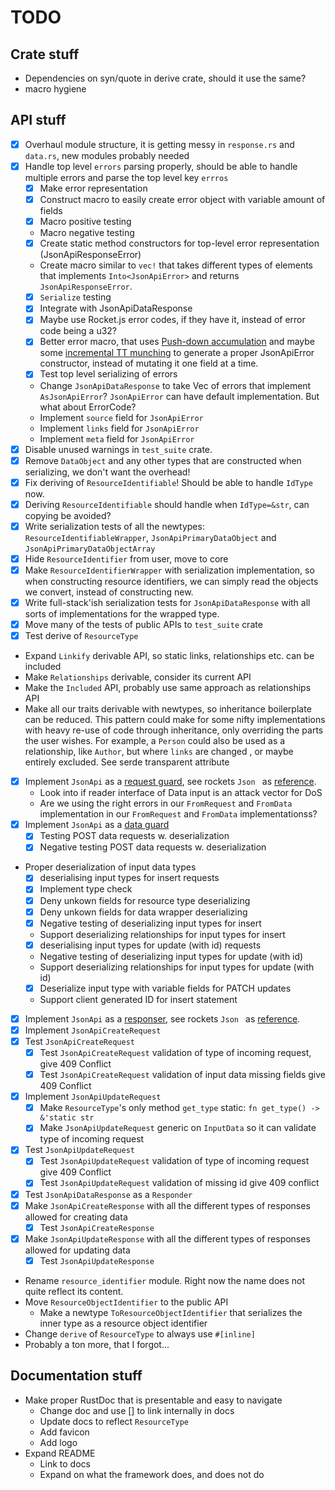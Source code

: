 # TODO

## Crate stuff

 - Dependencies on syn/quote in derive crate, should it use the same?
 - macro hygiene

## API stuff

 - [x] Overhaul module structure, it is getting messy in `response.rs` and `data.rs`, new modules probably needed
 - [x] Handle top level `errors` parsing properly, should be able to handle multiple errors and parse the top level key
  `errros`
    - [x] Make error representation
    - [x] Construct macro to easily create error object with variable amount of fields
    - [x] Macro positive testing
    - Macro negative testing
    - [x] Create static method constructors for top-level error representation (JsonApiResponseError)
    - Create macro similar to `vec!` that takes different types of elements that implements `Into<JsonApiError>` and
     returns `JsonApiResponseError`.
    - [x] `Serialize` testing
    - [x] Integrate with JsonApiDataResponse
    - [x] Maybe use Rocket.js error codes, if they have it, instead of error code being a u32?
    - [x] Better error macro, that uses [Push-down accumulation](https://danielkeep.github.io/tlborm/book/pat-push-down-accumulation.html)
    and maybe some [incremental TT munching](https://danielkeep.github.io/tlborm/book/pat-incremental-tt-munchers.html)
    to generate a proper JsonApiError constructor, instead of mutating it one field at a time.
    - [x] Test top level serializing of errors
    - Change `JsonApiDataResponse` to take Vec of errors that implement `AsJsonApiError`? `JsonApiError` can have default 
    implementation. But what about ErrorCode?
    - Implement `source` field for `JsonApiError`
    - Implement `links` field for `JsonApiError`
    - Implement `meta` field for `JsonApiError`
 - [x] Disable unused warnings in `test_suite` crate.
 - [x] Remove `DataObject` and any other types that are constructed when serializing, we don't want the overhead!
 - [x] Fix deriving of `ResourceIdentifiable`! Should be able to handle `IdType` now.
 - [x] Deriving `ResourceIdentifiable` should handle when `IdType=&str`, can copying be avoided?
 - [x] Write serialization tests of all the newtypes: `ResourceIdentifiableWrapper`, `JsonApiPrimaryDataObject` and
  `JsonApiPrimaryDataObjectArray`
 - [x] Hide `ResourceIdentifier` from user, move to core
 - [x] Make `ResourceIdentifierWrapper` with serialization implementation, so when constructing resource identifiers, we
  can simply read the objects we convert, instead of constructing new.
 - [x] Write full-stack'ish serialization tests for `JsonApiDataResponse` with all sorts of implementations for the wrapped
  type.
 - [x] Move many of the tests of public APIs to `test_suite` crate
 - [x] Test derive of `ResourceType`
 - Expand `Linkify` derivable API, so static links, relationships etc. can be included
 - Make `Relationships` derivable, consider its current API
 - Make the `Included` API, probably use same approach as relationships API
 - Make all our traits derivable with newtypes, so inheritance boilerplate can be reduced. This pattern could make
  for some nifty implementations with heavy re-use of code through inheritance, only overriding the parts the user
   wishes. For example, a `Person` could also be used as a relationship, like `Author`, but where `links` are changed
   , or maybe entirely excluded. See serde transparent attribute
 - [x] Implement `JsonApi` as a [request guard](https://rocket.rs/v0.4/guide/requests/#custom-guards), see rockets `Json
 ` as [reference](https://github.com/SergioBenitez/Rocket/blob/master/contrib/lib/src/json.rs).
    - Look into if reader interface of Data input is an attack vector for DoS
    - Are we using the right errors in our `FromRequest` and `FromData` implementation in our `FromRequest` and `FromData` implementationss?
 - [x] Implement `JsonApi` as a [data guard](https://api.rocket.rs/v0.4/rocket/data/trait.FromData.html)
    - [x] Testing POST data requests w. deserialization
    - [x] Negative testing POST data requests w. deserialization
 - Proper deserialization of input data types
    - [x] deserialising input types for insert requests
    - [x] Implement type check
    - [x] Deny unkown fields for resource type deserializing
    - [x] Deny unkown fields for data wrapper deserializing 
    - [x] Negative testing of deserializing input types for insert
    - Support deserializing relationships for input types for insert
    - [x] deserialising input types for update (with id) requests
    - Negative testing of deserializing input types for update (with id)
    - Support deserializing relationships for input types for update (with id)
    - [x] Deserialize input type with variable fields for PATCH updates
    - Support client generated ID for insert statement
 - [x] Implement `JsonApi` as a [responser](https://rocket.rs/v0.4/guide/responses/#custom-responders), see rockets `Json
 ` as [reference](https://github.com/SergioBenitez/Rocket/blob/master/contrib/lib/src/json.rs).
 - [x] Implement `JsonApiCreateRequest`
 - [x] Test `JsonApiCreateRequest`
    - [x] Test `JsonApiCreateRequest` validation of type of incoming request, give 409 Conflict
    - [x] Test `JsonApiCreateRequest` validation of input data missing fields give 409 Conflict
 - [x] Implement `JsonApiUpdateRequest`
    - [x] Make `ResourceType`'s only method `get_type` static: `fn get_type() -> &'static str`
    - [x] Make `JsonApiUpdateRequest` generic on `InputData` so it can validate type of incoming request
 - [x] Test `JsonApiUpdateRequest`
    - [x] Test `JsonApiUpdateRequest` validation of type of incoming request give 409 Conflict
    - [x] Test `JsonApiUpdateRequest` validation of missing id give 409 conflict
 - [x] Test `JsonApiDataResponse` as a `Responder`
 - [x] Make `JsonApiCreateResponse` with all the different types of responses allowed for creating data
    - [x] Test `JsonApiCreateResponse`
 - [x] Make `JsonApiUpdateResponse` with all the different types of responses allowed for updating data
    - [x] Test `JsonApiUpdateResponse`
 - Rename `resource_identifier` module. Right now the name does not quite reflect its content.
 - Move `ResourceObjectIdentifier` to the public API
    - Make a newtype `ToResourceObjectIdentifier` that serializes the inner type as a resource object identifier
 - Change `derive` of `ResourceType` to always use `#[inline]`
 - Probably a ton more, that I forgot...
 
## Documentation stuff

 - Make proper RustDoc that is presentable and easy to navigate
    - Change doc and use [] to link internally in docs
    - Update docs to reflect `ResourceType`
    - Add favicon
    - Add logo
 - Expand README
    - Link to docs
    - Expand on what the framework does, and does not do
